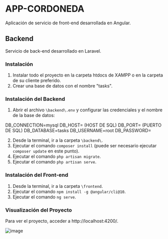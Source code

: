 # APP-CORDONEDA

Aplicación de servicio de front-end desarrollada en Angular.

## Backend

Servicio de back-end desarrollado en Laravel.

### Instalación

1. Instalar todo el proyecto en la carpeta htdocs de XAMPP o en la carpeta de su cliente preferido.
2. Crear una base de datos con el nombre "tasks".

### Instalación del Backend

1. Abrir el archivo `\backend\.env` y configurar las credenciales y el nombre de la base de datos:

DB_CONNECTION=mysql
DB_HOST= (HOST DE SQL)
DB_PORT= (PUERTO DE SQL)
DB_DATABASE=tasks
DB_USERNAME=root
DB_PASSWORD=

2. Desde la terminal, ir a la carpeta `\backend\`.
3. Ejecutar el comando `composer install` (puede ser necesario ejecutar `composer update` en este punto).
4. Ejecutar el comando `php artisan migrate`.
5. Ejecutar el comando `php artisan serve`.

### Instalación del Front-end

1. Desde la terminal, ir a la carpeta `\frontend`.
2. Ejecutar el comando `npm install -g @angular/cli@10`.
3. Ejecutar el comando `ng serve`.

### Visualización del Proyecto

Para ver el proyecto, acceder a http://localhost:4200/.

![image](https://github.com/JuanCordoneda/cordoneda-tareas/assets/71473532/244f4956-c67c-425a-9895-ad50aa64e945)

